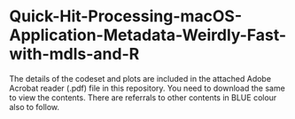 # Quick-Hit-Processing-macOS-Application-Metadata-Weirdly-Fast-with-mdls-and-R

The details of the codeset and plots are included in the attached Adobe Acrobat reader (.pdf) file in this repository. 
You need to download the same to view the contents. There are referrals to other contents in BLUE colour also to follow.
